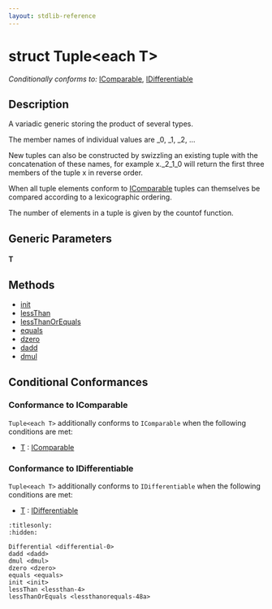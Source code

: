 ```yaml
---
layout: stdlib-reference
---
```


# struct Tuple\<each T\>

*Conditionally conforms to:* [IComparable](../interfaces/icomparable-01/index), [IDifferentiable](../interfaces/idifferentiable-01/index)

## Description

A variadic generic storing the product of several types.

The member names of individual values are <span class='code'>_0</span>, <span class='code'>_1</span>, <span class='code'>_2</span>, ...

New tuples can also be constructed by swizzling an existing tuple with the
concatenation of these names, for example <span class='code'>x._2_1_0</span> will return the first
three members of the tuple <span class='code'>x</span> in reverse order.

When all tuple elements conform to <span class='code'><a href="../interfaces/icomparable-01/index" class="code_type">IComparable</a></span> tuples can themselves be
compared according to a lexicographic ordering.

The number of elements in a tuple is given by the <span class='code'>countof</span> function.


## Generic Parameters

####  <a id="typeparam-T"></a>T

## Methods

* [init](../init)
* [lessThan](../lessthan-4)
* [lessThanOrEquals](../lessthanorequals-48a)
* [equals](../equals)
* [dzero](../dzero)
* [dadd](../dadd)
* [dmul](../dmul)

## Conditional Conformances

### Conformance to IComparable
`Tuple<each T>` additionally conforms to `IComparable` when the following conditions are met:

  * [T](index#typeparam-T) : [IComparable](../interfaces/icomparable-01/index)
### Conformance to IDifferentiable
`Tuple<each T>` additionally conforms to `IDifferentiable` when the following conditions are met:

  * [T](index#typeparam-T) : [IDifferentiable](../interfaces/idifferentiable-01/index)

```{toctree}
:titlesonly:
:hidden:

Differential <differential-0>
dadd <dadd>
dmul <dmul>
dzero <dzero>
equals <equals>
init <init>
lessThan <lessthan-4>
lessThanOrEquals <lessthanorequals-48a>
```
